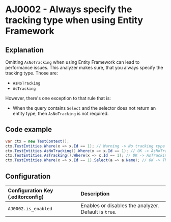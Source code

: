 # AJ0002 - Always specify the tracking type when using Entity Framework

## Explanation

Omitting `AsNoTracking` when using Entity Framework can lead to performance issues. This analyzer makes sure, that you
always specify the tracking type. Those are:

- `AsNoTracking`
- `AsTracking`

However, there's one exception to that rule that is:

- When the query contains `Select` and the selector does not return an entity type, then `AsNoTracking` is not required.

## Code example

````csharp
var ctx = new TestContext();
ctx.TestEntities.Where(x => x.Id == 1); // Warning -> No tracking type was specified
ctx.TestEntities.AsNoTracking().Where(x => x.Id == 1); // OK -> AsNoTracking was called
ctx.TestEntities.AsTracking().Where(x => x.Id == 1); // OK -> AsTracking was called
ctx.TestEntities.Where(x => x.Id == 1).Select(a => a.Name); // OK -> The query returns a non-entity type
````

## Configuration

| Configuration Key (.editorconfig) | Description                                          |
|:----------------------------------|:-----------------------------------------------------|
| `AJ0002.is_enabled`               | Enables or disables the analyzer. Default is `true`. |
